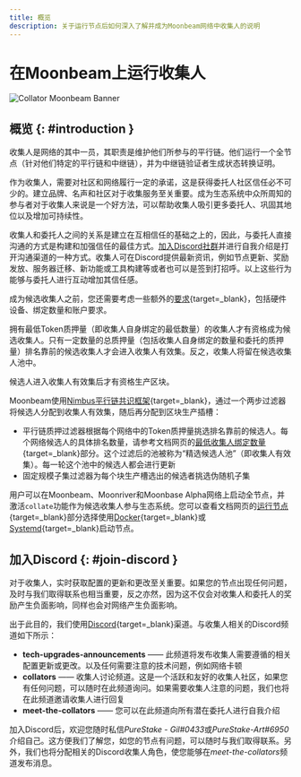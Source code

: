 ```yaml
---
title: 概览
description: 关于运行节点后如何深入了解并成为Moonbeam网络中收集人的说明
---
```


# 在Moonbeam上运行收集人

![Collator Moonbeam Banner](/images/node-operators/networks/collators/collator-banner.png)

## 概览 {: #introduction }

收集人是网络的其中一员，其职责是维护他们所参与的平行链。他们运行一个全节点（针对他们特定的平行链和中继链），并为中继链验证者生成状态转换证明。

作为收集人，需要对社区和网络履行一定的承诺，这是获得委托人社区信任必不可少的。建立品牌、名声和社区对于收集服务至关重要。成为生态系统中众所周知的参与者对于收集人来说是一个好方法，可以帮助收集人吸引更多委托人、巩固其地位以及增加可持续性。

收集人和委托人之间的关系是建立在互相信任的基础之上的，因此，与委托人直接沟通的方式是构建和加强信任的最佳方式。[加入Discord社群](#join-the-discord)并进行自我介绍是打开沟通渠道的一种方式。收集人可在Discord提供最新资讯，例如节点更新、奖励发放、服务器迁移、新功能或工具构建等或者也可以是签到打招呼。以上这些行为能够与委托人进行互动增加其信任感。

成为候选收集人之前，您还需要考虑一些额外的[要求](/node-operators/networks/collators/requirements/){target=_blank}，包括硬件设备、绑定数量和账户要求。

拥有最低Token质押量（即收集人自身绑定的最低数量）的收集人才有资格成为候选收集人。只有一定数量的总质押量（包括收集人自身绑定的数量和委托的质押量）排名靠前的候选收集人才会进入收集人有效集。反之，收集人将留在候选收集人池中。

候选人进入收集人有效集后才有资格生产区块。

Moonbeam使用[Nimbus平行链共识框架](/learn/features/consensus/){target=_blank}，通过一个两步过滤器将候选人分配到收集人有效集，随后再分配到区块生产插槽：

 - 平行链质押过滤器根据每个网络中的Token质押量挑选排名靠前的候选人。每个网络候选人的具体排名数量，请参考文档网页的[最低收集人绑定数量](/node-operators/networks/collators/requirements/#minimum-collator-bond){target=_blank}部分。这个过滤后的池被称为“精选候选人池”（即收集人有效集）。每一轮这个池中的候选人都会进行更新
 - 固定规模子集过滤器为每个块生产槽选出的候选者挑选伪随机子集

用户可以在Moonbeam、Moonriver和Moonbase Alpha网络上启动全节点，并激活`collate`功能作为候选收集人参与生态系统。您可以查看文档网页的[运行节点](/node-operators/networks/run-a-node/){target=_blank}部分选择使用[Docker](/node-operators/networks/run-a-node/docker/){target=_blank}或[Systemd](/node-operators/networks/run-a-node/systemd/){target=_blank}启动节点。

## 加入Discord {: #join-discord }

对于收集人，实时获取配置的更新和更改至关重要。如果您的节点出现任何问题，及时与我们取得联系也相当重要，反之亦然，因为这不仅会对收集人和委托人的奖励产生负面影响，同样也会对网络产生负面影响。

出于此目的，我们使用[Discord](https://discord.com/invite/moonbeam){target=_blank}渠道。与收集人相关的Discord频道如下所示：

 - **tech-upgrades-announcements** —— 此频道将发布收集人需要遵循的相关配置更新或更改。以及任何需要注意的技术问题，例如网络卡顿
 - **collators** —— 收集人讨论频道。这是一个活跃和友好的收集人社区，如果您有任何问题，可以随时在此频道询问。如果需要收集人注意的问题，我们也将在此频道邀请收集人进行回复
 - **meet-the-collators** —— 您可以在此频道向所有潜在委托人进行自我介绍

加入Discord后，欢迎您随时私信*PureStake - Gil#0433*或*PureStake-Art#6950*介绍自己。这方便我们了解您，如您的节点有问题，可以随时与我们取得联系。另外，我们也将分配相关的Discord收集人角色，使您能够在*meet-the-collators*频道发布消息。